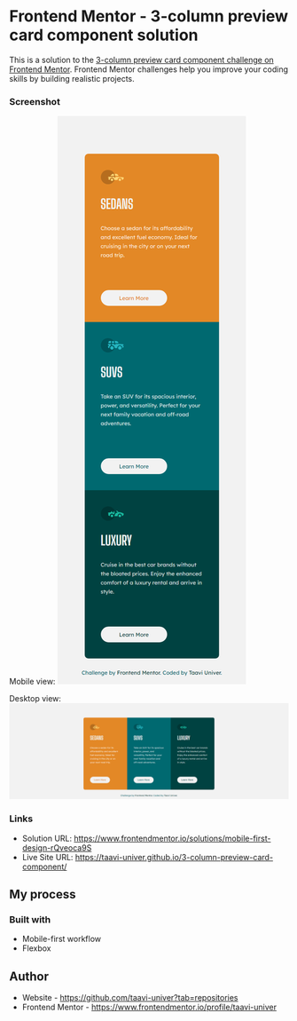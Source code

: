 # Frontend Mentor - 3-column preview card component solution

This is a solution to the [3-column preview card component challenge on Frontend Mentor](https://www.frontendmentor.io/challenges/3column-preview-card-component-pH92eAR2-). Frontend Mentor challenges help you improve your coding skills by building realistic projects. 

### Screenshot

Mobile view:
![](./design/taavi-univer.github.io_3-column-preview-card-component_mobile.png)

Desktop view:
![](./design/taavi-univer.github.io_3-column-preview-card-component_desktop.png)


### Links

- Solution URL: https://www.frontendmentor.io/solutions/mobile-first-design-rQveoca9S
- Live Site URL: https://taavi-univer.github.io/3-column-preview-card-component/

## My process

### Built with

- Mobile-first workflow
- Flexbox

## Author

- Website - https://github.com/taavi-univer?tab=repositories
- Frontend Mentor - https://www.frontendmentor.io/profile/taavi-univer
